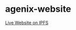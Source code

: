 # agenix-website

[Live Website on IPFS](https://cloudflare-ipfs.com/ipfs/QmcQwnRqizvuAxoooEJQ42GbF9S66iqA2A3NEFQVL25eDY/)
